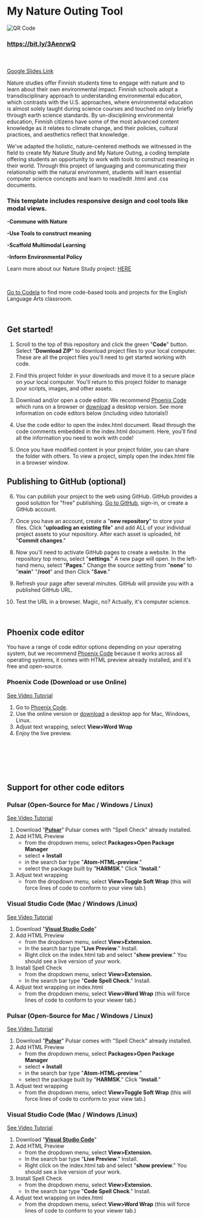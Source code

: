 # My Nature Outing Tool

![QR Code](https://github.com/MyNatureOuting/My-Nature-Outing-Template/blob/main/qrcode.png)

### https://bit.ly/3AenrwQ<p>&nbsp;</p>

[Google Slides Link](https://docs.google.com/presentation/d/17-xseBTZ6lGDoD4JkrUjGA5eqY411ym2Ccw9RIe0gt0/edit?usp=sharing)


Nature studies offer Finnish students time to engage with nature and to learn about their own environmental impact. Finnish schools adopt a transdisciplinary approach to understanding environmental education, which contrasts with the U.S. approaches, where environmental education is almost solely taught during science courses and touched on only briefly through earth science standards. By un-disciplining environmental education, Finnish citizens have some of the most advanced content knowledge as it relates to climate change, and their policies, cultural practices, and aesthetics reflect that knowledge.

We've adapted the holistic, nature-centered methods we witnessed in the field to create My Nature Study and My Nature Outing, a coding template offering students an opportunity to work with tools to construct meaning in their world. Through this project of languaging and communicating their relationship with the natural environment, students will learn essential computer science concepts and learn to read/edit .html and .css documents.
 
### This template includes responsive design and cool tools like modal views. 

**-Commune with Nature**

**-Use Tools to construct meaning**

**-Scaffold Multimodal Learning**

**-Inform Environmental Policy**


Learn more about our Nature Study project: [HERE](https://sjquigley.github.io/mutimodal-nature-studies/)
<p>&nbsp;</p>

[Go to Codela](https://codela-k12.github.io/projects/) to find more code-based tools and projects for the English Language Arts classroom.<p>&nbsp;</p>



    
## Get started! 

1. Scroll to the top of this repository and click the green "**Code**" button. Select "**Download ZIP**" to download project files to your local computer. These are all the project files you'll need to get started working with code.

2. Find this project folder in your downloads and move it to a secure place on your local computer. You'll return to this project folder to manage your scripts, images, and other assets. 

3. Download and/or open a code editor. We recommend [Phoenix Code](https://phcode.dev) which runs on a browser or [download](https://phcode.io/#/home) a desktop version. See more information on code editors below (including video tutorials!)  

4. Use the code editor to open the index.html document. Read through the code comments embedded in the index.html document. Here, you'll find all the information you need to work with code!  

5. Once you have modified content in your project folder, you can share  the folder with others. To view a project, simply open the index.html file in a browser window.    


## Publishing to GitHub (optional)

6. You can publish your project to the web using GitHub. GitHub provides a good solution for "free" publishing. [Go to GitHub](https://github.com), sign-in, or create a GitHub account.

7. Once you have an account, create a "**new repository**" to store your files. Click  "**uploading an existing file**" and add ALL of your individual project assets to your repository. After each asset is uploaded, hit "**Commit changes**." 

8. Now you'll need to activate GitHub pages to create a website. In the repository top menu, select "**settings**." A new page will open. In the left-hand menu, select "**Pages**." Change the source setting from "**none**" to "**main**" "**/root**" and then Click "**Save**."

9. Refresh your page after several minutes. GitHub will provide you with a published GitHub URL.

10. Test the URL in a browser. Magic, no? Actually, it's computer science. <p>&nbsp;</p>  
 



## Phoenix code editor 

You have a range of code editor options depending on your operating system, but we recommend [Phoenix Code](https://phcode.dev) because it works across all operating systems, it comes with HTML preview already installed, and it's free and open-source.

### Phoenix Code (Download or use Online)
[See Video Tutorial](https://youtu.be/j8o506PZ1H8)

1. Go to [Phoenix Code](https://phcode.dev). 
1. Use the online version or [download](https://phcode.io/#/home) a desktop app for Mac, Windows, Linux. 
1. Adjust text wrapping, select **View>Word Wrap**
1. Enjoy the live preview. <p>&nbsp;</p><p>&nbsp;</p><p>&nbsp;</p>




## Support for other code editors


### Pulsar (Open-Source for Mac / Windows / Linux)
[See Video Tutorial](https://youtu.be/dKcJm4V53ig)

1. Download "**[Pulsar](https://pulsar-edit.dev)**" Pulsar comes with "Spell Check" already installed. 
1. Add HTML Preview 
	* from the dropdown menu, select **Packages>Open Package Manager**
	* select **+ Install**
	* in the search bar type "**Atom-HTML-preview**." 
	* select the package built by "**HARMSK**." Click "**Install**."
1. Adjust text wrapping 
	 -	from the dropdown menu, select **View>Toggle Soft Wrap** (this will force lines of code to conform to your view tab.)

### Visual Studio Code (Mac / Windows /Linux)
[See Video Tutorial](https://youtu.be/1onqFbSgeQo)

1. Download "**[Visual Studio Code](https://code.visualstudio.com/download)**"
1. Add HTML Preview 
	* from the dropdown menu, select **View>Extension.**
	* In the search bar type "**Live Preview**." Install.
	* Right click on the index.html tab and select "**show preview**." You should see a live version of your work.
1. Install Spell Check 
	* from the dropdown menu, select **View>Extension.** 
	* In the search bar type "**Code Spell Check**." Install.
1. Adjust text wrapping on index.html 
	* from the dropdown menu, select **View>Word Wrap** (this will force lines of code to conform to your viewer tab.)





### Pulsar (Open-Source for Mac / Windows / Linux)
[See Video Tutorial](https://youtu.be/dKcJm4V53ig)

1. Download "**[Pulsar](https://pulsar-edit.dev)**" Pulsar comes with "Spell Check" already installed. 
1. Add HTML Preview 
	* from the dropdown menu, select **Packages>Open Package Manager**
	* select **+ Install**
	* in the search bar type "**Atom-HTML-preview**." 
	* select the package built by "**HARMSK**." Click "**Install**."
1. Adjust text wrapping 
	 -	from the dropdown menu, select **View>Toggle Soft Wrap** (this will force lines of code to conform to your view tab.)

### Visual Studio Code (Mac / Windows /Linux)
[See Video Tutorial](https://youtu.be/1onqFbSgeQo)

1. Download "**[Visual Studio Code](https://code.visualstudio.com/download)**"
1. Add HTML Preview 
	* from the dropdown menu, select **View>Extension.**
	* In the search bar type "**Live Preview**." Install.
	* Right click on the index.html tab and select "**show preview**." You should see a live version of your work.
1. Install Spell Check 
	* from the dropdown menu, select **View>Extension.** 
	* In the search bar type "**Code Spell Check**." Install.
1. Adjust text wrapping on index.html 
	* from the dropdown menu, select **View>Word Wrap** (this will force lines of code to conform to your viewer tab.)



